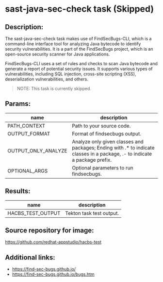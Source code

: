# sast-java-sec-check task (Skipped)

## Description:

The sast-java-sec-check task makes use of FindSecBugs-CLI, which is a command-line interface tool for analyzing Java bytecode to identify security vulnerabilities. It is a part of the FindSecBugs project, which is an open-source security scanner for Java applications.

FindSecBugs-CLI uses a set of rules and checks to scan Java bytecode and generate a report of potential security issues. It supports various types of vulnerabilities, including SQL injection, cross-site scripting (XSS), deserialization vulnerabilities, and others.

> NOTE: This task is currently skipped.

## Params:

| name                | description                             |
|---------------------|-----------------------------------------|
| PATH_CONTEXT        | Path to your source code.               |
| OUTPUT_FORMAT       | Format of findsecbugs output.           |
| OUTPUT_ONLY_ANALYZE | Analyze only given classes and packages; Ending with .* to indicate classes in a package, .- to indicate a package prefix. |
| OPTIONAL_ARGS       | Optional parameters to run findsecbugs. |

## Results:

| name                  | description              |
|-----------------------|--------------------------|
| HACBS_TEST_OUTPUT     | Tekton task test output. |

## Source repository for image:

https://github.com/redhat-appstudio/hacbs-test

## Additional links:

* https://find-sec-bugs.github.io/
* https://find-sec-bugs.github.io/bugs.htm
